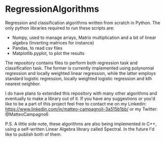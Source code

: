# RegressionAlgorithms
Regression and classification algorithms written from scratch in Python. The only python libraries required to run these scripts are:
- Numpy, used to manage arrays, Matrix multiplication and a bit of linear algebra (Inverting matrices for instance)
- Pandas, to read csv files
- Matplotlib.pyplot, to plot the results 

The repository contains files to perform both regression task and classification task. The former is currently implemented using polynomial regression and locally weighted linear regression, while the latter employs standard logistic regression, locally weighted logistic regression and kth nearest neighbor. 

I do have plans to extended this repository with many other algorithms and eventually to make a library out of it. If you have any suggestions or you'd like to be a part of this project feel free to contact me on my Linkedin: https://www.linkedin.com/in/matteo-campagnoli-3a515b1bb/ or my Twitter: @MatteoCampagno6

P.S. A little side note, these algorithms are also being implemented in C++, using a self-written Linear Algebra library called Spectral. In the future I'd like to publish both of them.  
